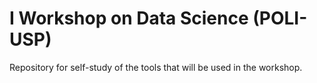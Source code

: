 # I Workshop on Data Science (POLI-USP)
Repository for self-study of the tools that will be used in the workshop.
